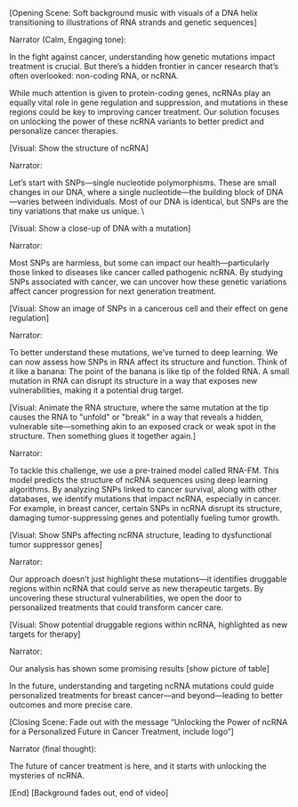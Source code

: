 [Opening Scene: Soft background music with visuals of a DNA helix transitioning to illustrations of RNA strands and genetic sequences] 

Narrator (Calm, Engaging tone): 

In the fight against cancer, understanding how genetic mutations impact treatment is crucial. But there’s a hidden frontier in cancer research that’s often overlooked: non-coding RNA, or ncRNA. 

While much attention is given to protein-coding genes, ncRNAs play an equally vital role in gene regulation and suppression, and mutations in these regions could be key to improving cancer treatment. Our solution focuses on unlocking the power of these ncRNA variants to better predict and personalize cancer therapies. 

[Visual: Show the structure of ncRNA] 

Narrator: 

Let’s start with SNPs—single nucleotide polymorphisms. These are small changes in our DNA, where a single nucleotide—the building block of DNA—varies between individuals. Most of our DNA is identical, but SNPs are the tiny variations that make us unique. \

[Visual: Show a close-up of DNA with a mutation] 

Narrator: 

Most SNPs are harmless, but some can impact our health—particularly those linked to diseases like cancer called pathogenic ncRNA. By studying SNPs associated with cancer, we can uncover how these genetic variations affect cancer progression for next generation treatment. 

[Visual: Show an image of SNPs in a cancerous cell and their effect on gene regulation] 

Narrator: 

To better understand these mutations, we’ve turned to deep learning. We can now assess how SNPs in RNA affect its structure and function. Think of it like a banana: The point of the banana is like tip of the folded RNA.  A small mutation in RNA can disrupt its structure in a way that exposes new vulnerabilities, making it a potential drug target.

[Visual: Animate the RNA structure, where the same mutation at the tip causes the RNA to "unfold" or "break" in a way that reveals a hidden, vulnerable site—something akin to an exposed crack or weak spot in the structure. Then something glues it together again.] 

Narrator: 

To tackle this challenge, we use a pre-trained model called RNA-FM. This model predicts the structure of ncRNA sequences using deep learning algorithms. By analyzing SNPs linked to cancer survival, along with other databases, we identify mutations that impact ncRNA, especially in cancer. For example, in breast cancer, certain SNPs in ncRNA disrupt its structure, damaging tumor-suppressing genes and potentially fueling tumor growth. 

[Visual: Show SNPs affecting ncRNA structure, leading to dysfunctional tumor suppressor genes] 

Narrator: 

Our approach doesn’t just highlight these mutations—it identifies druggable regions within ncRNA that could serve as new therapeutic targets. By uncovering these structural vulnerabilities, we open the door to personalized treatments that could transform cancer care. 

[Visual: Show potential druggable regions within ncRNA, highlighted as new targets for therapy] 

Narrator: 

Our analysis has shown some promising results 
[show picture of table] 

In the future, understanding and targeting ncRNA mutations could guide personalized treatments for breast cancer—and beyond—leading to better outcomes and more precise care. 

[Closing Scene: Fade out with the message “Unlocking the Power of ncRNA for a Personalized Future in Cancer Treatment, include logo”] 

Narrator (final thought): 

The future of cancer treatment is here, and it starts with unlocking the mysteries of ncRNA. 

[End] 
[Background fades out, end of video]

